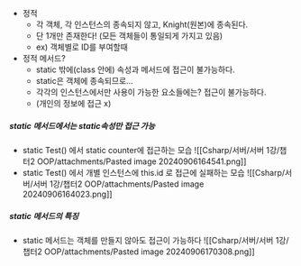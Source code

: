- 정적
	- 각 객체, 각 인스턴스의 종속되지 않고, Knight(원본)에 종속된다.
	- 단 1개만 존재한다! (모든 객체들이 통일되게 가지고 있음)
	- ex) 객체별로 ID를 부여할때
- 정적 메서드?
	- static 밖에(class 안에) 속성과 메서드에 접근이 불가능하다.
	- static은 객체에 종속되므로... 
	- 각각의 인스턴스에서만 사용이 가능한 요소들에는? 접근이 불가능하다.
	- (개인의 정보에 접근 x)
		

##### static 메서드에서는 static속성만 접근 가능
- static Test() 에서 static counter에 접근하는 모습
![[Csharp/서버/서버 1강/챕터2 OOP/attachments/Pasted image 20240906164541.png]]
- static Test() 에서 개별 인스턴스에 this.id 로 접근에 실패하는 모습
![[Csharp/서버/서버 1강/챕터2 OOP/attachments/Pasted image 20240906164023.png]]

##### static 메서드의 특징
- static 메서드는 객체를 만들지 않아도 접근이 가능하다
![[Csharp/서버/서버 1강/챕터2 OOP/attachments/Pasted image 20240906170308.png]]